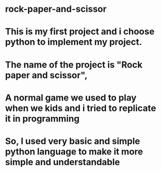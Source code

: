 # rock-paper-and-scissor
# This is my first project and i choose python to implement my project.
# The name of the project is "Rock paper and scissor",
# A normal game we used to play when we kids and i tried to replicate it in programming 
# So, I used very basic and simple python language to make it more simple and understandable
